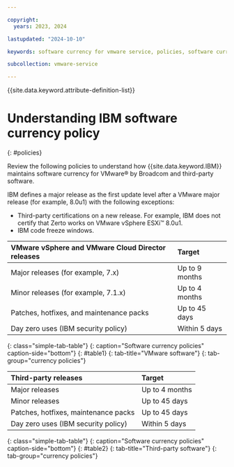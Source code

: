 ```yaml
---

copyright:
  years: 2023, 2024

lastupdated: "2024-10-10"

keywords: software currency for vmware service, policies, software currency policies

subcollection: vmware-service

---
```


{{site.data.keyword.attribute-definition-list}}

# Understanding IBM software currency policy
{: #policies}

Review the following policies to understand how {{site.data.keyword.IBM}} maintains software currency for VMware® by Broadcom and third-party software.

IBM defines a major release as the first update level after a VMware major release (for example, 8.0u1) with the following exceptions:
* Third-party certifications on a new release. For example, IBM does not certify that Zerto works on VMware vSphere ESXi™ 8.0u1.
* IBM code freeze windows.

| VMware vSphere and VMware Cloud Director releases | Target |
|:------- |:---------- |
| Major releases (for example, 7.x) | Up to 9 months |
| Minor releases (for example, 7.1.x) | Up to 4 months |
| Patches, hotfixes, and maintenance packs | Up to 45 days |
| Day zero uses (IBM security policy) | Within 5 days |
{: class="simple-tab-table"}
{: caption="Software currency policies" caption-side="bottom"}
{: #table1}
{: tab-title="VMware software"}
{: tab-group="currency policies"}

| Third-party releases | Target |
|:------- |:---------- |
| Major releases | Up to 4 months |
| Minor releases | Up to 45 days |
| Patches, hotfixes, maintenance packs | Up to 45 days |
| Day zero uses (IBM security policy) | Within 5 days |
{: class="simple-tab-table"}
{: caption="Software currency policies" caption-side="bottom"}
{: #table2}
{: tab-title="Third-party software"}
{: tab-group="currency policies"}
